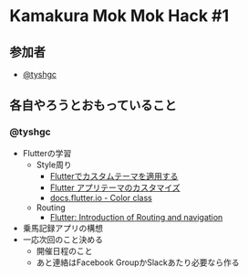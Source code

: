 # Kamakura Mok Mok Hack #1

## 参加者

- [@tyshgc](http://twitter.com/tyshgc)

## 各自やろうとおもっていること

### @tyshgc

- Flutterの学習
  - Style周り
    - [Flutterでカスタムテーマを適用する](https://qiita.com/konifar/items/633cf19faf9e590cbd5d)
    - [Flutter アプリテーマのカスタマイズ](https://qiita.com/granoeste/items/352d19157c21cd35e21f)
    - [docs.flutter.io - Color class](https://docs.flutter.io/flutter/dart-ui/Color-class.html)
  - Routing
    - [Flutter: Introduction of Routing and navigation](https://medium.com/@kpbird/flutter-introduction-of-routing-and-navigation-49738dbd6abe)
- 乗馬記録アプリの構想
- 一応次回のこと決める
  - 開催日程のこと
  - あと連絡はFacebook GroupかSlackあたり必要なら作る
